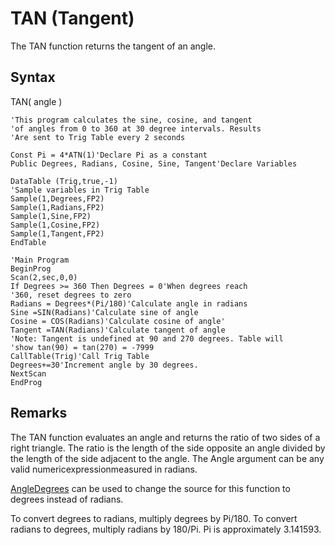# TAN (Tangent)

The TAN function returns the tangent of an angle.

## Syntax

TAN( angle )

```
'This program calculates the sine, cosine, and tangent
'of angles from 0 to 360 at 30 degree intervals. Results
'Are sent to Trig Table every 2 seconds

Const Pi = 4*ATN(1)'Declare Pi as a constant
Public Degrees, Radians, Cosine, Sine, Tangent'Declare Variables

DataTable (Trig,true,-1)
'Sample variables in Trig Table
Sample(1,Degrees,FP2)
Sample(1,Radians,FP2)
Sample(1,Sine,FP2)
Sample(1,Cosine,FP2)
Sample(1,Tangent,FP2)
EndTable

'Main Program
BeginProg
Scan(2,sec,0,0)
If Degrees >= 360 Then Degrees = 0'When degrees reach
'360, reset degrees to zero
Radians = Degrees*(Pi/180)'Calculate angle in radians
Sine =SIN(Radians)'Calculate sine of angle
Cosine = COS(Radians)'Calculate cosine of angle'
Tangent =TAN(Radians)'Calculate tangent of angle
'Note: Tangent is undefined at 90 and 270 degrees. Table will
'show tan(90) = tan(270) = -7999
CallTable(Trig)'Call Trig Table
Degrees+=30'Increment angle by 30 degrees.
NextScan
EndProg
```

## Remarks

The TAN function evaluates an angle and returns the ratio of two sides of a right triangle. The ratio is the length of the side opposite an angle divided by the length of the side adjacent to the angle. The Angle argument can be any valid numericexpressionmeasured in radians.

[AngleDegrees](angledegrees.md) can be used to change the source for this function to degrees instead of radians.

To convert degrees to radians, multiply degrees by Pi/180. To convert radians to degrees, multiply radians by 180/Pi. Pi is approximately 3.141593.
